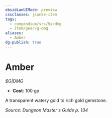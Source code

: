 ```yaml
---
obsidianUIMode: preview
cssclasses: json5e-item
tags:
  - compendium/src/5e/dmg
  - item/gear/g-dmg
aliases:
  - Amber
dg-publish: true
---
```

# Amber
*$G|DMG*  

- **Cost**: 100 gp

A transparent watery gold to rich gold gemstone.

*Source: Dungeon Master's Guide p. 134*
